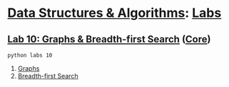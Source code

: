 # [Data Structures & Algorithms](https://github.com/bertie-wheen/dsa-2023-4/blob/trunk/README.md): [Labs](https://github.com/bertie-wheen/dsa-2023-4/blob/trunk/labs/README.md)

## [Lab 10: Graphs & Breadth-first Search](https://github.com/bertie-wheen/dsa-2023-4/blob/trunk/labs/lab10/README.md) ([Core](https://github.com/bertie-wheen/dsa-2023-4/blob/trunk/labs/lab10/core/README.md))
```shell
python labs 10
```

1. [Graphs](https://github.com/bertie-wheen/dsa-2023-4/blob/trunk/labs/lab10/core/graph/README.md)
2. [Breadth-first Search](https://github.com/bertie-wheen/dsa-2023-4/blob/trunk/labs/lab10/core/breadth_first_search/README.md)
